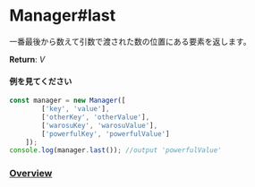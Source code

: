 # Manager#last
一番最後から数えて引数で渡された数の位置にある要素を返します。  
  
**Return**: *V*

#### 例を見てください
```js  
const manager = new Manager([  
		['key', 'value'],  
		['otherKey', 'otherValue'],  
		['warosuKey', 'warosuValue'],  
		['powerfulKey', 'powerfulValue']  
	]);  
console.log(manager.last()); //output 'powerfulValue'  
```  
  
### [Overview](https://github.com/Mametaro-discord/DataManager/blob/docs/Manager/overview.md)